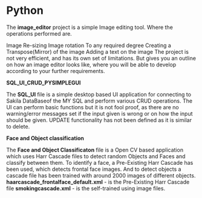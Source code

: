 # Python
The **image_editor** project is a simple Image editing tool. Where the operations performed are.

Image Re-sizing
Image rotation To any required degree
Creating a Transpose(Mirror) of the image
Adding a text on the image
The project is not very efficient, and has its own set of limitations. 
But gives you an outline on how an image editor looks like, where you will be able to develop according to your further requirements.

**SQL_UI_CRUD_PYSIMPLEGUI**

The **SQL_UI** file is a simple desktop based UI application for connecting to Sakila DataBaseof the MY SQL and perform various CRUD operations. The UI can perform basic functions but 
it is not fool proof, as there are no warning/error messages set if the input given is wrong or on how the input should be given. UPDATE functionality has not been defined as it is similar to delete.

**Face and Object classification**

The **Face and Object Classificaton** file is a Open CV based application which uses Harr Cascade files to detect random Objects and Faces and classify between them.
To identify a face, a Pre-Existing Harr Cascade has been used, which detects frontal face images. And to detect objects a cascade file has been trained with around 2000 
images of different objects.
**haarcascade_frontalface_default.xml** - is the Pre-Existing Harr Cascade file
**smokingcascade.xml** - is the self-trained using image files.
